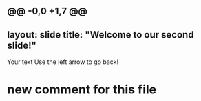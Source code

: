 @@ -0,0 +1,7 @@
---
layout: slide
title: "Welcome to our second slide!"
---
Your text
Use the left arrow to go back!
# new comment for this  file
